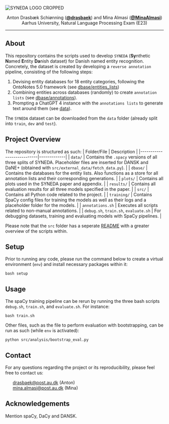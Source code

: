 ![SYNEDA LOGO CROPPED](https://github.com/drasbaek/SYNEDA/assets/71491570/5104e03e-3bc0-4c7d-adb4-d6ee7569972d)

<p align="center">
  Anton Drasbæk Schiønning (<strong><a href="https://github.com/drasbaek">@drasbaek</a></strong>) and
  Mina Almasi (<strong><a href="https://github.com/MinaAlmasi">@MinaAlmasi</a></strong>)<br>
  Aarhus University, Natural Language Processing Exam (E23)
</p>
<hr>

## About
This repository contains the scripts used to develop `SYNEDA` (**Sy**nthetic **N**amed **E**ntity **Da**nish dataset) for Danish named entity recognition. Concretely, the dataset is created by developing a `reverse annotation` pipeline, consisting of the following steps: 

1. Devising entity databases for 18 entity categories, following the OntoNotes 5.0 framework (see [dbase/entities_lists](https://github.com/drasbaek/SYNEDA/tree/main/dbase/entities_lists))
2. Combining entities across databases (randomly) to create `annotation lists` (see [dbase/annotations](https://github.com/drasbaek/SYNEDA/tree/main/dbase/annotations)). 
3. Prompting a ChatGPT 4 instance with the `annotations lists` to generate text around them (see [data](https://github.com/drasbaek/SYNEDA/tree/main/data)).

The `SYNEDA` dataset can be downloaded from the `data` folder (already split into `train`, `dev` and `test`). 

## Project Overview
The repository is structured as such: 
| Folder/File               | Description |
|---------------------------|-------------|
| `data/`                   | Contains the `.spacy` versions of all three splits of SYNEDA. Placeholder files are inserted for DANSK and DaNE+ (obtained with `src/external_data/fetch_data.py`). |
| `dbase/`                  | Contains the databases for the entity lists. Also functions as a store for all annotation lists and their corresponding generations. |
| `plots/`                  | Contains all plots used in the SYNEDA paper and appendix. |
| `results/`                | Contains all evaluation results for all three models specified in the paper. |
| `src/`                    | Contains all Python code related to the project. |
| `training/`               | Contains SpaCy config files for training the models as well as their logs and a placeholder folder for the models. |
| `annotations.sh`          | Executes all scripts related to non-manual annotations. |
| `debug.sh`, `train.sh`, `evaluate.sh` | For debugging datasets, training and evaluating models with SpaCy pipelines. |

Please note that the `src` folder has a seperate [README](https://github.com/drasbaek/SYNEDA/tree/main/src) with a greater overview of the scripts within. 

## Setup
Prior to running any code, please run the command below to create a virtual environment (`env`) and install necessary packages within it:
```
bash setup
```

## Usage
The spaCy training pipeline can be rerun by running the three bash scripts `debug.sh`, `train.sh`, and `evaluate.sh`. For instance:
```
bash train.sh
```

Other files, such as the file to perform evaluation with bootstrapping, can be run as such (while `env` is activated):
```
python src/analysis/bootstrap_eval.py
```

## Contact
For any questions regarding the project or its reproducibility, please feel free to contact us: 
<ul style="list-style-type: none;">
  <li><a href="mailto:drasbaek@post.au.dk">drasbaek@post.au.dk</a>
(Anton)</li>
    <li><a href="mailto: mina.almasi@post.au.dk"> mina.almasi@post.au.dk</a>
(Mina)</li>
</ul>

## Acknowledgements 
Mention spaCy, DaCy and DANSK. 


